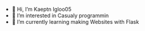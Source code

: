- 👋 Hi, I’m Kaeptn Igloo05
- 👀 I’m interested in Casualy programmin
- 🌱 I’m currently learning making Websites with Flask

<!---
KaeptnIgloo05/KaeptnIgloo05 is a ✨ special ✨ repository because its `README.md` (this file) appears on your GitHub profile.
You can click the Preview link to take a look at your changes.
--->
